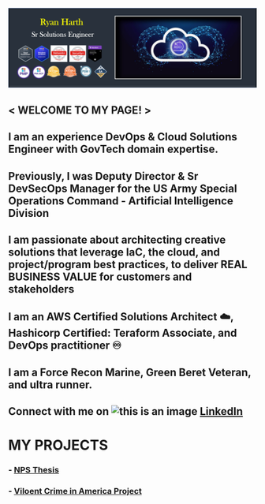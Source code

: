 ![this is an image](GitHub_Banner.jpg)

## < WELCOME TO MY PAGE! >

## I am an experience DevOps & Cloud Solutions Engineer with GovTech domain expertise. 

## Previously, I was Deputy Director & Sr DevSecOps Manager for the US Army Special Operations Command - Artificial Intelligence Division  

## I am passionate about architecting creative solutions that leverage IaC, the cloud, and project/program best practices, to deliver REAL BUSINESS VALUE for customers and stakeholders 

## I am an AWS Certified Solutions Architect ☁️, Hashicorp Certified: Teraform Associate, and DevOps practitioner ♾️    

## I am a Force Recon Marine, Green Beret Veteran, and ultra runner.
            
## Connect with me on ![this is an image](https://findicons.com/files/icons/1979/social/50/linkedin.png) [LinkedIn](https://www.linkedin.com/in/ryan-m-harth/)

# MY PROJECTS
### - [NPS Thesis](https://calhoun.nps.edu/handle/10945/61341)
### - [Viloent Crime in America Project](https://drive.google.com/file/d/1T_kxDkPaK_rU1fyFrs26KKQpWPvzwvxG/view?usp=sharing)
